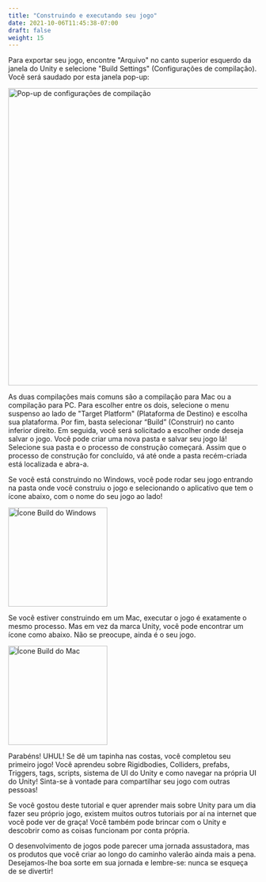```yaml
---
title: "Construindo e executando seu jogo"
date: 2021-10-06T11:45:38-07:00
draft: false
weight: 15
---
```


Para exportar seu jogo, encontre "Arquivo" no canto superior esquerdo da janela do Unity e selecione "Build Settings" (Configurações de compilação). Você será saudado por esta janela pop-up:

<img src="../img/14_build_settings.png" alt="Pop-up de configurações de compilação" width="600"/>

As duas compilações mais comuns são a compilação para Mac ou a compilação para PC. Para escolher entre os dois, selecione o menu suspenso ao lado de "Target Platform" (Plataforma de Destino) e escolha sua plataforma. Por fim, basta selecionar “Build” (Construir) no canto inferior direito. Em seguida, você será solicitado a escolher onde deseja salvar o jogo. Você pode criar uma nova pasta e salvar seu jogo lá! Selecione sua pasta e o processo de construção começará. Assim que o processo de construção for concluído, vá até onde a pasta recém-criada está localizada e abra-a.

Se você está construindo no Windows, você pode rodar seu jogo entrando na pasta onde você construiu o jogo e selecionando o aplicativo que tem o ícone abaixo, com o nome do seu jogo ao lado!

<img src="../img/14_windows_build.png" alt="Ícone Build do Windows" width="200"/>

Se você estiver construindo em um Mac, executar o jogo é exatamente o mesmo processo. Mas em vez da marca Unity, você pode encontrar um ícone como abaixo. Não se preocupe, ainda é o seu jogo.

<img src="../img/14_mac_build.png" alt="Ícone Build do Mac" width="200"/>

Parabéns! UHUL! Se dê um tapinha nas costas, você completou seu primeiro jogo! Você aprendeu sobre Rigidbodies, Colliders, prefabs, Triggers, tags, scripts, sistema de UI do Unity e como navegar na própria UI do Unity! Sinta-se à vontade para compartilhar seu jogo com outras pessoas!

Se você gostou deste tutorial e quer aprender mais sobre Unity para um dia fazer seu próprio jogo, existem muitos outros tutoriais por aí na internet que você pode ver de graça! Você também pode brincar com o Unity e descobrir como as coisas funcionam por conta própria.

O desenvolvimento de jogos pode parecer uma jornada assustadora, mas os produtos que você criar ao longo do caminho valerão ainda mais a pena. Desejamos-lhe boa sorte em sua jornada e lembre-se: nunca se esqueça de se divertir!
